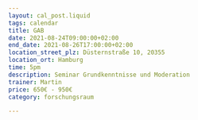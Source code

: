 ```yaml
---
layout: cal_post.liquid
tags: calendar
title: GAB
date: 2021-08-24T09:00:00+02:00
end_date: 2021-08-26T17:00:00+02:00
location_street_plz: Düsternstraße 10, 20355
location_ort: Hamburg
time: 5pm
description: Seminar Grundkenntnisse und Moderation
trainer: Martin
price: 650€ - 950€
category: forschungsraum

---
```

